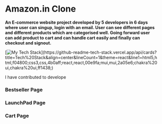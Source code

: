 # Amazon.in Clone
**An E-commerce website project developed by 5 developers in 6 days where user can singup, login with an email. User can see different pages and different products which are categorised well. Going forward user can add product to cart and can handle cart easily and finally can checkout and signout.**


[![My Tech Stack](https://github-readme-tech-stack.vercel.app/api/cards?title=Tech%20Stack&align=center&lineCount=1&theme=react&line1=html5,html,f04800;css3,css,4b0aff;react,react,00e9fa;mui,mui,2a05e6;chakra%20ui,chakra%20ui,ff1438;)](https://github-readme-tech-stack.vercel.app/api/cards?title=Tech%20Stack&align=center&lineCount=1&theme=react&line1=html5,html,f04800;css3,css,4b0aff;react,react,00e9fa;mui,mui,2a05e6;chakra%20ui,chakra%20ui,ff1438;)

I have contributed to develope


### **Bestseller Page**
### **LaunchPad Page**
### **Cart Page**

